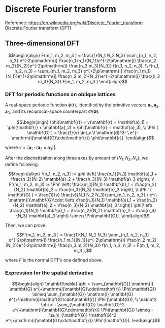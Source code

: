# Discrete Fourier transform
Reference: https://en.wikipedia.org/wiki/Discrete_Fourier_transform  
Discrete Fourier transform (DFT)

## Three-dimensional DFT

```math
\begin{align}
F(m_1, m_2, m_3 )
=
\frac{1}{N_1 N_2 N_3} \sum_{n_1, n_2, n_3} e^{-2\pi\mathrm{i} \frac{n_1 m_1}{N_1}}e^{-2\pi\mathrm{i} \frac{n_2 m_2}{N_2}}e^{-2\pi\mathrm{i} \frac{n_3 m_3}{N_3}} f(n_1, n_2, n_3), \\  
f(n_1, n_2, n_3)
=
\sum_{m_1, m_2, m_3} e^{+2\pi\mathrm{i} \frac{n_1 m_1}{N_1}}e^{+2\pi\mathrm{i} \frac{n_2 m_2}{N_2}}e^{+2\pi\mathrm{i} \frac{n_3 m_3}{N_3}}  F(m_1, m_2, m_3 )
\end{align}
```

### DFT for periodic functions on oblique lattices

A real-space periodic function $\phi (\mathbf{r})$, identified by the primitive vectors $\mathbf{a}_1, \mathbf{a}_2, \mathbf{a}_3$, and its reciprocal-space counterpart $\Phi (\mathbf{G})$: 
```math
\begin{align}
\phi(\mathbf{r}) = v(\mathbf{r} + \mathbf{a}_1) = \phi(\mathbf{r} + \mathbf{a}_2) = \phi(\mathbf{r} + \mathbf{a}_3), \\
\Phi ( \mathbf{G} )
=
\frac{1}{v} \int_v \! \mathrm{d}^3r \ e^{-\mathrm{i}\mathbf{G}\cdot\mathbf{r}} \phi(\mathbf{r}).
\end{align}
```
where $v=\left|\mathbf{a}_1 \cdot \left(\mathbf{a}_2 \times \mathbf{a}_3 \right)\right|$.

After the disctretizaiton along three axes by amount of $(N_1, N_2, N_e)$, we define following:
```math
\begin{align}
f(n_1, n_2, n_3)
:=
\phi \left( \frac{n_1}{N_1} \mathbf{a}_1 + \frac{n_2}{N_2} \mathbf{a}_2  + \frac{n_3}{N_3} \mathbf{a}_3 \right), \\
F'(m_1, m_2, m_3)
:=
\Phi' \left( \frac{m_1}{N_1} \mathbf{b}_1 + \frac{m_2}{N_2} \mathbf{b}_2  + \frac{m_3}{N_3} \mathbf{b}_3 \right), \\
\Phi' ( \mathbf{G} )
=
\frac{1}{v} \frac{v}{N_1 N_2 N_3}\sum_{n_1, n_2, n_3} \ e^{-\mathrm{i}\mathbf{G}\cdot \left( \frac{n_1}{N_1} \mathbf{a}_1 + \frac{n_2}{N_2} \mathbf{a}_2  + \frac{n_3}{N_3} \mathbf{a}_3 \right)} \phi(\left( \frac{n_1}{N_1} \mathbf{a}_1 + \frac{n_2}{N_2} \mathbf{a}_2  + \frac{n_3}{N_3} \mathbf{a}_3 \right)
\simeq
\Phi(\mathbf{G}).
\end{align}
```
Then, we can prove
```math
F'(m_1, m_2, m_3 )
=
\frac{1}{N_1 N_2 N_3} \sum_{n_1, n_2, n_3} e^{-2\pi\mathrm{i} \frac{n_1 m_1}{N_1}}e^{-2\pi\mathrm{i} \frac{n_2 m_2}{N_2}}e^{-2\pi\mathrm{i} \frac{n_3 m_3}{N_3}} f(n_1, n_2, n_3)
=
F(m_1, m_2, m_3 ),
```
where $F$ is the normal DFT's one defined above.

### Expression for the spatial derivative

```math
\begin{align}
\mathbf{\nabla} \phi
=
\sum_{\mathbf{G}} \mathrm{i} \mathbf{G} e^{+\mathrm{i}\mathbf{G}\cdot\mathbf{r}} \Phi(\mathbf{G})
\simeq
\sum_{\mathbf{G}} \mathrm{i} \mathbf{G} e^{+\mathrm{i}\mathbf{G}\cdot\mathbf{r}} \Phi'(\mathbf{G}), \\
\nabla^2 \phi
=
- \sum_{\mathbf{G}} \mathbf{G}^2 e^{+\mathrm{i}\mathbf{G}\cdot\mathbf{r}} \Phi(\mathbf{G})
\simeq
- \sum_{\mathbf{G}} \mathbf{G}^2 e^{+\mathrm{i}\mathbf{G}\cdot\mathbf{r}} \Phi'(\mathbf{G}).
\end{align}
```

